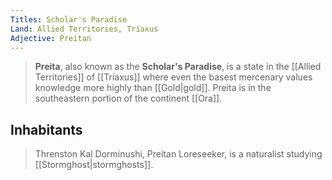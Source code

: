 ```yaml
---
Titles: Scholar's Paradise
Land: Allied Territories, Triaxus
Adjective: Preitan
---
```


> **Preita**, also known as the **Scholar's Paradise**, is a state in the [[Allied Territories]] of [[Triaxus]] where even the basest mercenary values knowledge more highly than [[Gold|gold]]. Preita is in the southeastern portion of the continent [[Ora]].


## Inhabitants

> Threnston Kal Dorminushi, Preitan Loreseeker, is a naturalist studying [[Stormghost|stormghosts]].








